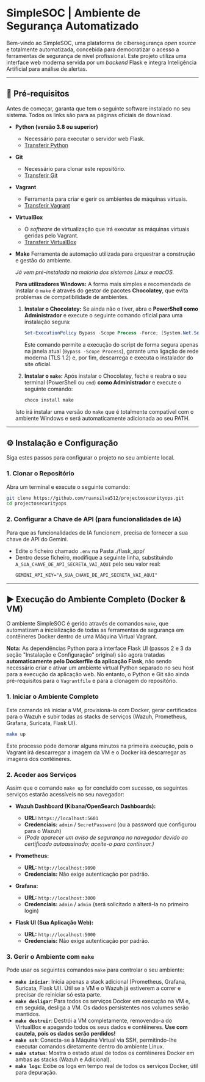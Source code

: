 # SimpleSOC | Ambiente de Segurança Automatizado

Bem-vindo ao SimpleSOC, uma plataforma de cibersegurança *open source* e totalmente automatizada, concebida para democratizar o acesso a ferramentas de segurança de nível profissional. Este projeto utiliza uma interface web moderna servida por um *backend* Flask e integra Inteligência Artificial para análise de alertas.

-----

## 🚀 Pré-requisitos

Antes de começar, garanta que tem o seguinte software instalado no seu sistema. Todos os links são para as páginas oficiais de download.

  * **Python (versão 3.8 ou superior)**

      * Necessário para executar o servidor web Flask.
      * [Transferir Python](https://www.python.org/downloads/)

  * **Git**

      * Necessário para clonar este repositório.
      * [Transferir Git](https://git-scm.com/downloads)

  * **Vagrant**

      * Ferramenta para criar e gerir os ambientes de máquinas virtuais.
      * [Transferir Vagrant](https://developer.hashicorp.com/vagrant/downloads)

  * **VirtualBox**

      * O *software* de virtualização que irá executar as máquinas virtuais geridas pelo Vagrant.
      * [Transferir VirtualBox](https://www.virtualbox.org/wiki/Downloads)

  * **Make**
    Ferramenta de automação utilizada para orquestrar a construção e gestão do ambiente.

    *Já vem pré-instalada na maioria dos sistemas Linux e macOS.*

    **Para utilizadores Windows:**
    A forma mais simples e recomendada de instalar o `make` é através do gestor de pacotes **Chocolatey**, que evita problemas de compatibilidade de ambientes.

    1.  **Instalar o Chocolatey:** Se ainda não o tiver, abra o **PowerShell como Administrador** e execute o seguinte comando oficial para uma instalação segura:

        ```powershell
        Set-ExecutionPolicy Bypass -Scope Process -Force; [System.Net.ServicePointManager]::SecurityProtocol = [System.Net.ServicePointManager]::SecurityProtocol -bor 3072; iex ((New-Object System.Net.WebClient).DownloadString('https://community.chocolatey.org/install.ps1'))
        ```

        Este comando permite a execução do script de forma segura apenas na janela atual (`Bypass -Scope Process`), garante uma ligação de rede moderna (TLS 1.2) e, por fim, descarrega e executa o instalador do site oficial.

    2.  **Instalar o `make`:** Após instalar o Chocolatey, feche e reabra o seu terminal (PowerShell ou `cmd`) **como Administrador** e execute o seguinte comando:

        ```bash
        choco install make
        ```

    Isto irá instalar uma versão do `make` que é totalmente compatível com o ambiente Windows e será automaticamente adicionada ao seu PATH.

-----

## ⚙️ Instalação e Configuração

Siga estes passos para configurar o projeto no seu ambiente local.

### 1\. Clonar o Repositório

Abra um terminal e execute o seguinte comando:

```bash
git clone https://github.com/ruansilva512/projectosecurityops.git
cd projectosecurityops
```

### 2\. Configurar a Chave de API (para funcionalidades de IA)

Para que as funcionalidades de IA funcionem, precisa de fornecer a sua chave de API do Gemini.

  * Edite o ficheiro chamado `.env` na Pasta ./flask\_app/
  * Dentro desse ficheiro, modifique a seguinte linha, substituindo `A_SUA_CHAVE_DE_API_SECRETA_VAI_AQUI` pelo seu valor real:
    ```
    GEMINI_API_KEY="A_SUA_CHAVE_DE_API_SECRETA_VAI_AQUI"
    ```

-----

## ▶️ Execução do Ambiente Completo (Docker & VM)

O ambiente SimpleSOC é gerido através de comandos `make`, que automatizam a inicialização de todas as ferramentas de segurança em contêineres Docker dentro de uma Máquina Virtual Vagrant.

**Nota:** As dependências Python para a interface Flask UI (passos 2 e 3 da seção "Instalação e Configuração" original) são agora tratadas **automaticamente pelo Dockerfile da aplicação Flask**, não sendo necessário criar e ativar um ambiente virtual Python separado no seu host para a execução da aplicação web. No entanto, o Python e Git são ainda pré-requisitos para o `Vagrantfile` e para a clonagem do repositório.

### 1\. Iniciar o Ambiente Completo

Este comando irá iniciar a VM, provisioná-la com Docker, gerar certificados para o Wazuh e subir todas as stacks de serviços (Wazuh, Prometheus, Grafana, Suricata, Flask UI).

```bash
make up
```

Este processo pode demorar alguns minutos na primeira execução, pois o Vagrant irá descarregar a imagem da VM e o Docker irá descarregar as imagens dos contêineres.

### 2\. Aceder aos Serviços

Assim que o comando `make up` for concluído com sucesso, os seguintes serviços estarão acessíveis no seu navegador:

  * **Wazuh Dashboard (Kibana/OpenSearch Dashboards):**

      * **URL:** `https://localhost:5601`
      * **Credenciais:** `admin` / `SecretPassword` (ou a password que configurou para o Wazuh)
      * *(Pode aparecer um aviso de segurança no navegador devido ao certificado autoassinado; aceite-o para continuar.)*

  * **Prometheus:**

      * **URL:** `http://localhost:9090`
      * **Credenciais:** Não exige autenticação por padrão.

  * **Grafana:**

      * **URL:** `http://localhost:3000`
      * **Credenciais:** `admin` / `admin` (será solicitado a alterá-la no primeiro login)

  * **Flask UI (Sua Aplicação Web):**

      * **URL:** `http://localhost:5000`
      * **Credenciais:** Não exige autenticação por padrão.

### 3\. Gerir o Ambiente com `make`

Pode usar os seguintes comandos `make` para controlar o seu ambiente:

  * **`make iniciar`**: Inicia apenas a stack adicional (Prometheus, Grafana, Suricata, Flask UI). Útil se a VM e o Wazuh já estiverem a correr e precisar de reiniciar só esta parte.
  * **`make desligar`**: Para todos os serviços Docker em execução na VM e, em seguida, desliga a VM. Os dados persistentes nos volumes serão mantidos.
  * **`make destruir`**: Destrói a VM completamente, removendo-a do VirtualBox e apagando todos os seus dados e contêineres. **Use com cautela, pois os dados serão perdidos\!**
  * **`make ssh`**: Conecta-se à Máquina Virtual via SSH, permitindo-lhe executar comandos diretamente dentro do ambiente Linux.
  * **`make status`**: Mostra o estado atual de todos os contêineres Docker em ambas as stacks (Wazuh e Adicional).
  * **`make logs`**: Exibe os logs em tempo real de todos os serviços Docker, útil para depuração.
